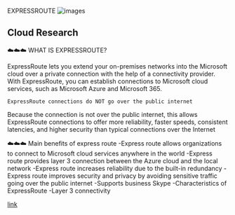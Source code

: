 EXPRESSROUTE
![images](https://user-images.githubusercontent.com/102994059/207120809-374ebbf1-0585-422e-bd9b-1c4952f19bdb.png)



## Cloud Research

☁️☁️☁️ WHAT IS EXPRESSROUTE?

ExpressRoute lets you extend your on-premises networks into the Microsoft cloud over a private connection with the help of a connectivity provider. With ExpressRoute, you can establish connections to Microsoft cloud services, such as Microsoft Azure and Microsoft 365.

    ExpressRoute connections do NOT go over the public internet
    
Because the connection is not over the public internet, this allows ExpressRoute connections to offer more reliability, faster speeds, consistent latencies, and higher security than typical connections over the Internet

☁️☁️☁️ Main benefits of express route
-Express route allows organizations to connect to Microsoft cloud services anywhere in the world
-Express route provides layer 3 connection between the Azure cloud and the local network
-Express route increases reliability due to the built-in redundancy
-Express route improves security and privacy by avoiding sensitive traffic going over the public internet
-Supports business Skype
-Characteristics of ExpressRoute
-Layer 3 connectivity


[link](link)
